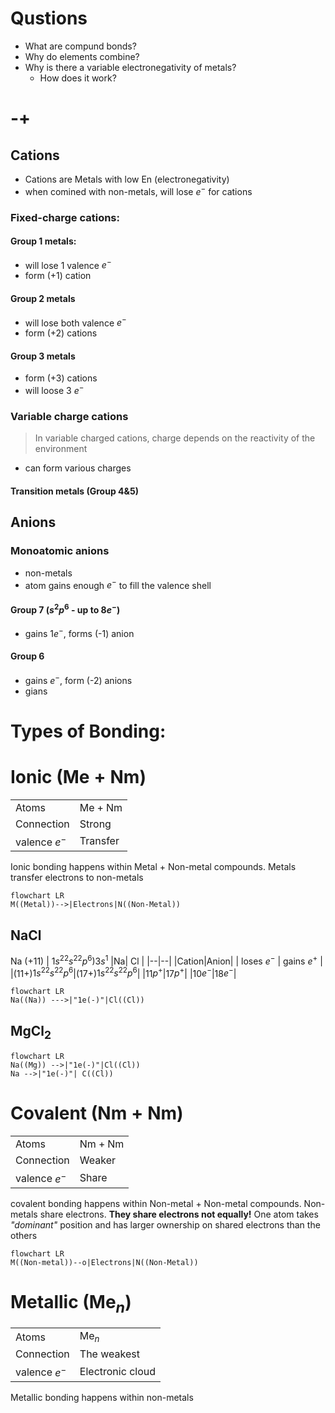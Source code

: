 # Qustions
- What are compund bonds?
- Why do elements combine?
- Why is there a variable electronegativity of metals?
	- How does it work?
# -+
## Cations
- Cations are Metals with low En (electronegativity)
- when comined with non-metals, will lose $e^-$ for cations
### Fixed-charge cations:
#### Group 1 metals:
- will lose 1 valence $e^-$
- form (+1) cation
#### Group 2 metals
- will lose both valence $e^-$
- form (+2) cations
#### Group 3 metals
- form (+3) cations
- will loose 3 $e^-$
### Variable charge cations
> In variable charged cations, charge depends on the reactivity of the environment

- can form various charges
#### Transition metals (Group 4&5)
## Anions
### Monoatomic anions
- non-metals
- atom gains enough $e^-$ to fill the valence shell
#### Group 7 ($s^2p^6$ - up to $8e^-$)
- gains $1e^-$, forms (-1) anion
#### Group 6
- gains $e^-$, form (-2) anions
- gians 
# Types of Bonding:
# Ionic ($\text{Me} + \text{Nm}$)
|  |  |
|--|--|
|Atoms|$\text{Me} + \text{Nm}$|
| Connection | Strong |
|valence $e^-$|Transfer|

Ionic bonding happens within Metal + Non-metal compounds. Metals transfer electrons to non-metals
```mermaid
flowchart LR
M((Metal))-->|Electrons|N((Non-Metal))
```
## $\text{NaCl}$
Na (+11) | $1s^22s^22p^6)3s^1$ 
|Na| Cl |
|--|--|
|Cation|Anion|
| loses $e^-$ | gains $e^+$ |
|(11+)$1s^22s^22p^6$|(17+)$1s^22s^22p^6$|
|11$p^+$|17$p^+$|
|10$e^-$|18$e^-$|
```mermaid
flowchart LR
Na((Na)) --->|"1e(-)"|Cl((Cl))
```
## $\text{Mg}\text{Cl}_2$
```mermaid
flowchart LR
Na((Mg)) -->|"1e(-)"|Cl((Cl))
Na -->|"1e(-)"| C((Cl))
```

# Covalent ($\text{Nm} + \text{Nm}$)
|  |  |
|--|--|
|Atoms|$\text{Nm} + \text{Nm}$|
| Connection | Weaker |
|valence $e^-$|Share|
covalent bonding happens within Non-metal + Non-metal compounds. Non-metals share electrons. **They share electrons not equally!** One atom takes *"dominant"* position and has larger ownership on shared electrons than the others
```mermaid
flowchart LR
M((Non-metal))--o|Electrons|N((Non-Metal))
```
# Metallic ($\text{Me}_n$)
|  |  |
|--|--|
|Atoms|$\text{Me}_n$|
| Connection | The weakest |
|valence $e^-$|Electronic cloud|
Metallic bonding happens within non-metals 

